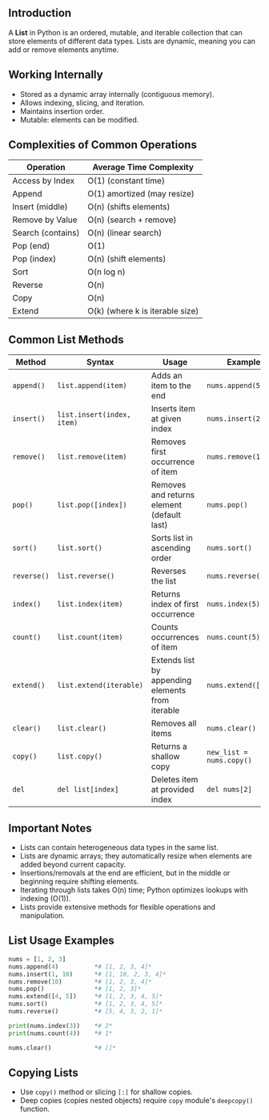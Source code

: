 ## **Introduction**

A **List** in Python is an ordered, mutable, and iterable collection that can store elements of different data types. Lists are dynamic, meaning you can add or remove elements anytime.

## **Working Internally**

- Stored as a dynamic array internally (contiguous memory).
- Allows indexing, slicing, and iteration.
- Maintains insertion order.
- Mutable: elements can be modified.

## **Complexities of Common Operations**

| Operation | Average Time Complexity |
| --- | --- |
| Access by Index | O(1) (constant time) |
| Append | O(1) amortized (may resize) |
| Insert (middle) | O(n) (shifts elements) |
| Remove by Value | O(n) (search + remove) |
| Search (contains) | O(n) (linear search) |
| Pop (end) | O(1) |
| Pop (index) | O(n) (shift elements) |
| Sort | O(n log n) |
| Reverse | O(n) |
| Copy | O(n) |
| Extend | O(k) (where k is iterable size) |

## **Common List Methods**

| Method | Syntax | Usage | Example |
| --- | --- | --- | --- |
| `append()` | `list.append(item)` | Adds an item to the end | `nums.append(5)` |
| `insert()` | `list.insert(index, item)` | Inserts item at given index | `nums.insert(2, 10)` |
| `remove()` | `list.remove(item)` | Removes first occurrence of item | `nums.remove(10)` |
| `pop()` | `list.pop([index])` | Removes and returns element (default last) | `nums.pop()` |
| `sort()` | `list.sort()` | Sorts list in ascending order | `nums.sort()` |
| `reverse()` | `list.reverse()` | Reverses the list | `nums.reverse()` |
| `index()` | `list.index(item)` | Returns index of first occurrence | `nums.index(5)` |
| `count()` | `list.count(item)` | Counts occurrences of item | `nums.count(5)` |
| `extend()` | `list.extend(iterable)` | Extends list by appending elements from iterable | `nums.extend([6,7])` |
| `clear()` | `list.clear()` | Removes all items | `nums.clear()` |
| `copy()` | `list.copy()` | Returns a shallow copy | `new_list = nums.copy()` |
| `del` | `del list[index]` | Deletes item at provided index | `del nums[2]` |

## **Important Notes**

- Lists can contain heterogeneous data types in the same list.
- Lists are dynamic arrays; they automatically resize when elements are added beyond current capacity.
- Insertions/removals at the end are efficient, but in the middle or beginning require shifting elements.
- Iterating through lists takes O(n) time; Python optimizes lookups with indexing (O(1)).
- Lists provide extensive methods for flexible operations and manipulation.

## **List Usage Examples**

```python
nums = [1, 2, 3]
nums.append(4)          *# [1, 2, 3, 4]*
nums.insert(1, 10)      *# [1, 10, 2, 3, 4]*
nums.remove(10)         *# [1, 2, 3, 4]*
nums.pop()              *# [1, 2, 3]*
nums.extend([4, 5])     *# [1, 2, 3, 4, 5]*
nums.sort()             *# [1, 2, 3, 4, 5]*
nums.reverse()          *# [5, 4, 3, 2, 1]*

print(nums.index(3))    *# 2*
print(nums.count(4))    *# 1*

nums.clear()            *# []*
```

## **Copying Lists**

- Use `copy()` method or slicing `[:]` for shallow copies.
- Deep copies (copies nested objects) require `copy` module's `deepcopy()` function.